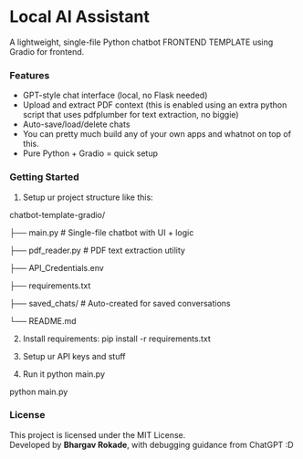 # Local AI Assistant

A lightweight, single-file Python chatbot FRONTEND TEMPLATE using Gradio for frontend.

### Features
- GPT-style chat interface (local, no Flask needed)
- Upload and extract PDF context (this is enabled using an extra python script that uses pdfplumber for text extraction, no biggie)
- Auto-save/load/delete chats
- You can pretty much build any of your own apps and whatnot on top of this.
- Pure Python + Gradio = quick setup

### Getting Started

1) Setup ur project structure like this:

chatbot-template-gradio/

├── main.py                  # Single-file chatbot with UI + logic

├── pdf_reader.py            # PDF text extraction utility

├── API_Credentials.env      

├── requirements.txt

├── saved_chats/             # Auto-created for saved conversations

└── README.md                


2) Install requirements:
pip install -r requirements.txt

3) Setup ur API keys and stuff

4) Run it
   python main.py

python main.py



### License

This project is licensed under the MIT License.  
Developed by **Bhargav Rokade**, with debugging guidance from ChatGPT :D
